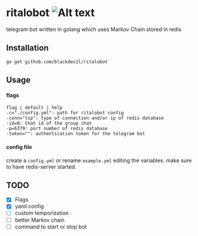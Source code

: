 # ritalobot ![Alt text](https://travis-ci.org/blackdev1l/ritalobot.svg?branch=master)

telegram bot written in golang which uses Markov Chain stored in redis

Installation
------------
`go get github.com/blackdev1l/ritalobot`

Usage
------------

#### flags
```
flag | default | help
-c="./config.yml": path for ritalobot config
-conn="tcp": type of connection and/or ip of redis database
-id=0: Chat id of the group chat
-p=6379: port number of redis database
-token="": authentication token for the telegram bot
```

#### config file
create a `config.yml` or rename `example.yml` editing the variables.
make sure to have redis-server started.

TODO
------------

- [x] Flags
- [x] yaml config
- [ ] custom temporization
- [ ] better Markov chain
- [ ] command to start or stop bot
